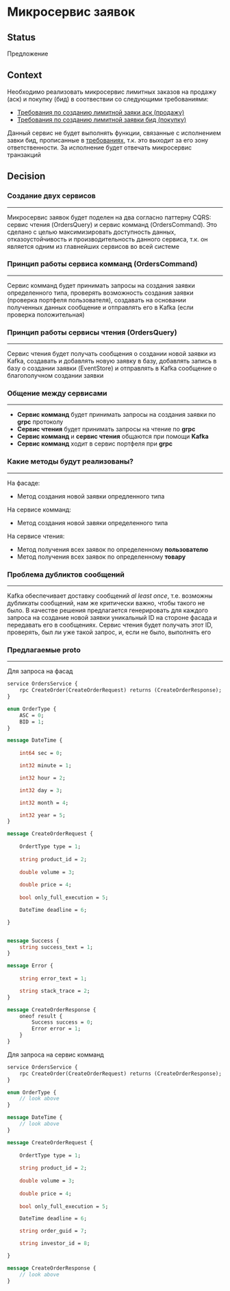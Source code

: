 # Микросервис заявок

## Status

Предложение

## Context

Необходимо реализовать микросервис лимитных заказов на продажу (аск) и покупку (бид) в соотвествии со  следующими требованиями:
+ [Требования по созданию лимитной заяки аск (продажу)](https://docs.google.com/document/d/1e60-ou9c1p_JRWwZ613XFqYKoPQC-Yh2iyGsChzqrhU/edit?pli=1#)
+ [Требования по созданию лимитной заявки бид (покупку)](https://docs.google.com/document/d/1ZkI4wA1G_JldqxuCtSxJlWan9AYKG8fxNPMfGt1NUOU/edit#heading=h.erirw953pvj1)

Данный сервис не будет выполнять функции, связанные с исполнением завки бид, прописанные в [требованиях](https://docs.google.com/document/d/1ZkI4wA1G_JldqxuCtSxJlWan9AYKG8fxNPMfGt1NUOU/edit#heading=h.erirw953pvj1), т.к. это выходит за его зону ответственности. За исполнение будет отвечать микросервис транзакций

## Decision

### <b>Создание двух сервисов</b>
---
Микросервис заявок будет поделен на два согласно паттерну CQRS: сервис чтения (OrdersQuery) и сервис комманд (OrdersCommand). Это сделано с целью максимизировать доступность данных, отказоустойчивость и производительность данного сервиса, т.к. он является одним из главнейших сервисов во всей системе

### <b>Принцип работы сервиса комманд (OrdersCommand)</b>
---
Сервис комманд будет принимать запросы на создания заявки определенного типа, проверять возможность создания заявки (проверка портфеля пользователя), создавать на основании полученных данных сообщение и отправлять его в Kafka (если проверка положительная)

### <b>Принцип работы сервисы чтения (OrdersQuery)</b>
---
Сервис чтения будет получать сообщения о создании новой заявки из Kafka, создавать и добавлять новую заявку в базу, добавлять запись в базу о создании заявки (EventStore) и отправлять в Kafka сообщение о благополучном создании заявки

### <b>Общение между сервисами</b>
---
+ <b>Сервис комманд</b> будет принимать запросы на создания заявки по <b>grpc</b> протоколу
+ <b>Сервис чтения</b> будет принимать запросы на чтение по <b>grpc</b>
+ <b>Сервис комманд</b> и <b>сервис чтения</b> общаются при помощи <b>Kafka</b>
+ <b>Сервис комманд</b> ходит в сервис портфеля при <b>grpc</b>

### <b>Какие методы будут реализованы?</b>
---
На фасаде:  
+ Метод создания новой заявки опредленного типа  

На сервисе комманд:
+ Метод создания новой завяки определенного типа

На сервисе чтения:
+ Метод получения всех заявок по определенному <b>пользователю</b>
+ Метод получения всех заявок по определенному <b>товару</b>

### <b>Проблема дубликтов сообщений</b>
---
Kafka обеспечивает доставку сообщений <i>al least once</i>, т.е. возможны дубликаты сообщений, нам же критически важно, чтобы такого не было. В качестве решения предлагается генерировать для каждого запроса на создание новой заявки уникальный ID на стороне фасада и передавать его в сообщениях. Сервис чтения будет получать этот ID, проверять, был ли уже такой запрос, и, если не было, выполнять его

### <b>Предлагаемые proto</b>
---
Для запроса на фасад
```protobuf
service OrdersService {
    rpc CreateOrder(CreateOrderRequest) returns (CreateOrderResponse);
}

enum OrderType {
    ASC = 0;
    BID = 1;
}

message DateTime {
    
    int64 sec = 0;

    int32 minute = 1;

    int32 hour = 2;

    int32 day = 3;

    int32 month = 4;

    int32 year = 5;
}

message CreateOrderRequest {
    
    OrdertType type = 1;
    
    string product_id = 2;
    
    double volume = 3;
    
    double price = 4;
    
    bool only_full_execution = 5;

    DateTime deadline = 6;

}


message Success {
    string success_text = 1;
}

message Error {
    
    string error_text = 1;

    string stack_trace = 2;
}

message CreateOrderResponse {
    oneof result {
        Success success = 0;
        Error error = 1;
    }
}
```

Для запроса на сервис комманд
```protobuf
service OrdersService {
    rpc CreateOrder(CreateOrderRequest) returns (CreateOrderResponse);
}

enum OrderType {
    // look above
}

message DateTime {
    // look above
}

message CreateOrderRequest {
    
    OrdertType type = 1;
    
    string product_id = 2;
    
    double volume = 3;
    
    double price = 4;
    
    bool only_full_execution = 5;

    DateTime deadline = 6;

    string order_guid = 7;

    string investor_id = 8;

}

message CreateOrderResponse {
    // look above
}
```
